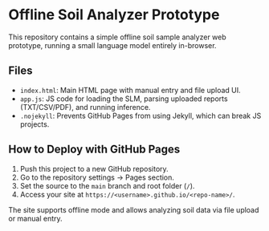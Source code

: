# Offline Soil Analyzer Prototype

This repository contains a simple offline soil sample analyzer web prototype, running a small language model entirely in-browser.

## Files
- `index.html`: Main HTML page with manual entry and file upload UI.
- `app.js`: JS code for loading the SLM, parsing uploaded reports (TXT/CSV/PDF), and running inference.
- `.nojekyll`: Prevents GitHub Pages from using Jekyll, which can break JS projects.

## How to Deploy with GitHub Pages

1. Push this project to a new GitHub repository.
2. Go to the repository settings → Pages section.
3. Set the source to the `main` branch and root folder (`/`).
4. Access your site at `https://<username>.github.io/<repo-name>/`.

The site supports offline mode and allows analyzing soil data via file upload or manual entry.

